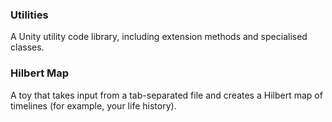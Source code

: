 ### Utilities

A Unity utility code library, including extension methods and specialised classes.


### Hilbert Map

A toy that takes input from a tab-separated file and creates a Hilbert map of timelines (for example, your life history).
